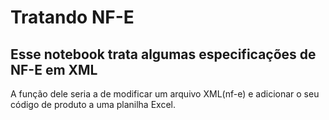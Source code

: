 # Tratando NF-E

## Esse notebook trata algumas especificações de NF-E em XML

A função dele seria a de modificar um arquivo XML(nf-e) e adicionar o seu código de produto a uma planilha Excel. 
 

